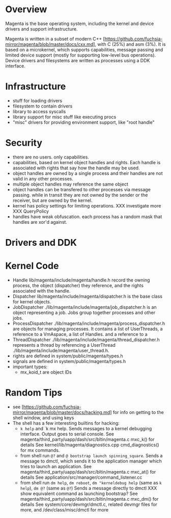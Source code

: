 # Overview

Magenta is the base operating system, including the kernel and
device drivers and support infrastructure.

Magenta is written in a subset of modern C++ [https://github.com/fuchsia-mirror/magenta/blob/master/docs/cxx.md], 
with C (25%) and asm (3%).
It is based on a microkernel, which supports capabilities, 
message passing and limited device support (mostly for supporting
low-level bus operations).  Device drivers and
filesystems are written as processes using a DDK interface.

# Infrastructure

* stuff for loading drivers
* filesystem to contain drivers
* library to access syscalls
* library support for misc stuff like executing procs
* "misc" drivers for providing environment support, like "root handle"

# Security

* there are no users. only capabilities.
* capabilities, based on kernel object handles and rights.  Each
  handle is associated with rights that say how the handle may be used.
* object handles are owned by a single process and their handles are not
  valid in any other processes.  
* multiple object handles may reference the same object
* object handles can be transfered to other processes via message passing.
  while in transit they are not owned by the sender or the receiver, but
  are owned by the kernel.
* kernel has policy settings for limiting operations. XXX investigate more XXX QueryPolicy
* handles have weak obfuscation.  each process has a random mask
  that handles are xor'd against.

# Drivers and DDK

# Kernel Code

* Handle lib/magenta/include/magenta/handle.h record the owning process,
  the object (dispatcher) they reference, and the rights associated with
  the handle.
* Dispatcher lib/magenta/include/magenta/dispatcher.h is the base class
  for kernel objects.
* JobDispatcher ./lib/magenta/include/magenta/job_dispatcher.h is an
  object representing a job.  Jobs group together processes and other jobs.
* ProcessDispatcher ./lib/magenta/include/magenta/process_dispatcher.h
  are objects for managing processes.  It contains a list of UserThreads,
  a reference to a VmAspace, a list of Handles.
  and a reference to a
* ThreadDispatcher ./lib/magenta/include/magenta/thread_dispatcher.h
  represents a thread by referencing a 
  UserThread ./lib/magenta/include/magenta/user_thread.h.
* rights are defined in system/public/magenta/types.h
* signals are defined in system/public/magenta/types.h
* important types: 
    * mx_koid_t are object IDs

# Random Tips

* see [https://github.com/fuchsia-mirror/magenta/blob/master/docs/hacking.md]
  for info on getting to the shell window, and using keys
* The shell has a few interesting builtins for hacking:
    * `k help` and `k mx help.  Sends messages to a kernel
      debugging interface.  Output goes to serial console.
      See magenta/third_party/uapp/dash/src/bltin/magenta.c mxc_k() for details
      See kernel/lib/magenta/diagnostics.cpp cmd_diagnostics() for mx commands.
    * from shell run `@?` and `@ bootstrap launch spinning_square`.
      Sends a message to dmctl, which sends it to the application manager
      which tries to launch an application.
      See magenta/third_party/uapp/dash/src/bltin/magenta.c mxc_at() for details
      See application/src/manager/command_listener.cc
    * from shell run `dm help`, `dm reboot`, `dm "kerneldebug help` (same as `k help`), `dm @?` (same as `@?`)
      Sends a message directly to dmctl
      XXX show equivalent command as launching bootstrap?
      See magenta/third_party/uapp/dash/src/bltin/magenta.c mxc_dm() for details
      See system/core/devmgr/dmctl.c, related devmgr files for more, and /dev/class/misc/dmctl for more

